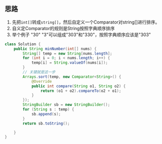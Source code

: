 ## 思路

1. 先把`int[]`转成`string[]`，然后自定义一个Comparator对string[]进行排序。
2. 自义定Comparator的规则是String按照字典顺序排序
3. 举个例子 "30" "3"可以组成"303"和"330"，按照字典顺序应该是"303"

```java
class Solution {
    public String minNumber(int[] nums) {
        String[] temp = new String[nums.length];
        for (int i = 0; i < nums.length; i++) {
            temp[i] = String.valueOf(nums[i]);
        }
        // 关键就是这一步
        Arrays.sort(temp, new Comparator<String>() {
            @Override
            public int compare(String o1, String o2) {
                return (o1 + o2).compareTo(o2 + o1);
            }
        });
        StringBuilder sb = new StringBuilder();
        for (String s : temp) {
            sb.append(s);
        }
        return sb.toString();

    }
}
```